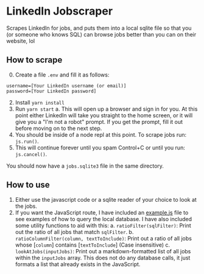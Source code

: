 # LinkedIn Jobscraper
Scrapes LinkedIn for jobs, and puts them into a local sqlite file so that you (or someone who knows SQL) can browse jobs better than you can on their website, lol

## How to scrape
0. Create a file `.env` and fill it as follows:
```
username=[Your LinkedIn username (or email)]
password=[Your LinkedIn password]
```
2. Install `yarn install`
3. Run `yarn start`
   a. This will open up a browser and sign in for you. At this point either LinkedIn will take you straight to the home screen, or it will give you a "I'm not a robot" prompt. If you get the prompt, fill it out before moving on to the next step.
4. You should be inside of a node repl at this point. To scrape jobs run: `js.run()`.
5. This will continue forever until you spam Control+C or until you run: `js.cancel()`.

You should now have a `jobs.sqlite3` file in the same directory.

## How to use
1. Either use the javascript code or a sqlite reader of your choice to look at the jobs.
2. If you want the JavaScript route, I have included an [example.js](https://github.com/benjaminjkern/linkedin-jobscraper/example.js) file to see examples of how to query the local database. I have also included some utility functions to aid with this:
   a. `ratioFilter(sqlFilter)`: Print out the ratio of all jobs that match `sqlFilter`.
   b. `ratioColumnFilter(column, textToInclude)`: Print out a ratio of all jobs whose [`column`] contains [`textToInclude`] (Case insensitive)
   c. `lookAtJobs(inputJobs)`: Print out a markdown-formatted list of all jobs within the `inputJobs` array. This does not do any database calls, it just formats a list that already exists in the JavaScript.
